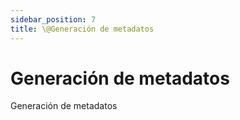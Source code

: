 ```yaml
---
sidebar_position: 7
title: \@Generación de metadatos
---
```


# Generación de metadatos
Generación de metadatos